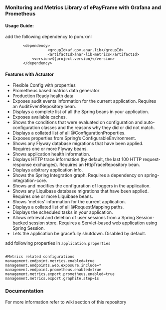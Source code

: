 ### Monitoring and Metrics Library of ePayFrame with Grafana and Prometheus


#### Usage Guide: 

add the following dependency to pom.xml 


```
		<dependency>
	               <groupId>af.gov.anar.lib</groupId>
	               <artifactId>anar-lib-metrics</artifactId>
			<version>${project.version}</version>
		</dependency>
```

#### Features with Actuator 

- Flexible Config with properties
- Prometheus based matrics data generator
- Production Ready health data 
- Exposes audit events information for the current application. Requires an AuditEventRepository bean.
- Displays a complete list of all the Spring beans in your application.
- Exposes available caches.
- Shows the conditions that were evaluated on configuration and auto-configuration classes and the reasons why they did or did not match.
- Displays a collated list of all @ConfigurationProperties.
- Exposes properties from Spring’s ConfigurableEnvironment.
- Shows any Flyway database migrations that have been applied. Requires one or more Flyway beans.
- Shows application health information.
- Displays HTTP trace information (by default, the last 100 HTTP request-response exchanges). Requires an HttpTraceRepository bean.
- Displays arbitrary application info.
- Shows the Spring Integration graph. Requires a dependency on spring-integration-core.
- Shows and modifies the configuration of loggers in the application.
- Shows any Liquibase database migrations that have been applied. Requires one or more Liquibase beans.
- Shows ‘metrics’ information for the current application.
- Displays a collated list of all @RequestMapping paths.
- Displays the scheduled tasks in your application.
- Allows retrieval and deletion of user sessions from a Spring Session-backed session store. Requires a Servlet-based web application using Spring Session.
- Lets the application be gracefully shutdown. Disabled by default.



add following properties in `application.properties`

```properties

#Metrics related configurations
management.endpoint.metrics.enabled=true
management.endpoints.web.exposure.include=*
management.endpoint.prometheus.enabled=true
management.metrics.export.prometheus.enabled=true
management.metrics.export.graphite.step=1s
```

### Documentation 

For more information refer to wiki section of this repository
